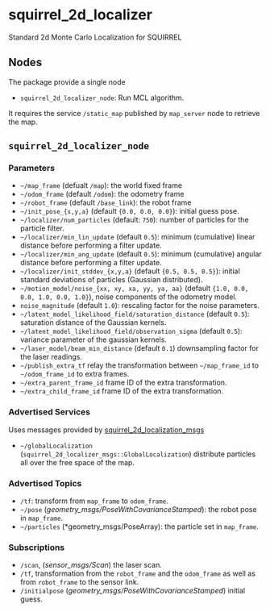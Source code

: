 squirrel_2d_localizer
=====================

Standard 2d Monte Carlo Localization for SQUIRREL

## Nodes

The package provide a single node

- `squirrel_2d_localizer_node`: Run MCL algorithm.

It requires the service `/static_map` published by `map_server` node
to retrieve the map.

## `squirrel_2d_localizer_node`

### Parameters
- `~/map_frame` (defualt `/map`): the world fixed frame
- `~/odom_frame` (default `/odom`): the odometry frame
- `~/robot_frame` (default `/base_link`): the robot frame
- `~/init_pose_{x,y,a}` (default `{0.0, 0.0, 0.0}`): initial guess
  pose.
- `~/localizer/num_particles` (default: `750`): number of particles for
  the particle filter.
- `~/localizer/min_lin_update` (default `0.5`): minimum (cumulative) linear
  distance before performing a filter update.
- `~/localizer/min_ang_update` (default `0.5`): minimum (cumulative) angular
  distance before performing a filter update.
- `~/localizer/init_stddev_{x,y,a}` (default `{0.5, 0.5, 0.5}`): initial
  standard deviations of particles (Gaussian distributed).
- `~/motion_model/noise_{xx, xy, xa, yy, ya, aa}` (default `{1.0, 0.0, 0.0, 1.0,
  0.0, 1.0}`), noise components of the odometry model.
- `noise_magnitude` (default `1.0`): rescaling factor for the noise
  parameters.
- `~/latent_model_likelihood_field/saturation_distance` (default `0.5`): saturation distance of
  the Gaussian kernels.
- `~/latent_model_likelihood_field/observation_sigma` (default `0.5`): variance
  parameter of the gaussian kernels.
- `~/laser_model/beam_min_distance` (default `0.1`) downsampling
  factor for the laser readings.
- `~/publish_extra_tf` relay the transformation between
  `~/map_frame_id` to `~/odom_frame_id` to extra frames.
- `~/extra_parent_frame_id` frame ID of the extra transformation.
- `~/extra_child_frame_id` frame ID of the extra transformation.

### Advertised Services
Uses messages provided by [squirrel_2d_localization_msgs](https://github.com/federico-b/squirrel_common/tree/indigo_dev/squirrel_2d_localizer_msgs)
- `~/globalLocalization`
  (`squirrel_2d_localizer_msgs::GlobalLocalization`) distribute
  particles all over the free space of the map.

### Advertised Topics
- `/tf`: transform from `map_frame` to `odom_frame`.
- `~/pose` (*geometry_msgs/PoseWithCovarianceStamped*): the robot pose
  in `map_frame`.
- `~/particles` (*geometry_msgs/PoseArray): the particle set in `map_frame`.

### Subscriptions
- `/scan`, (*sensor_msgs/Scan*) the laser scan.
- `/tf`, transformation from the `robot_frame` and the `odom_frame` as well
  as from `robot_frame` to the sensor link.
- `/initialpose` (*geometry_msgs/PoseWithCovarianceStamped*) initial
  guess.
